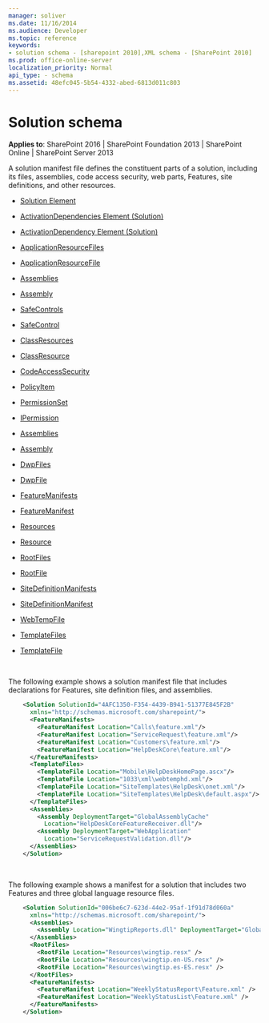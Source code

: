 ```yaml
---
manager: soliver
ms.date: 11/16/2014
ms.audience: Developer
ms.topic: reference
keywords:
- solution schema - [sharepoint 2010],XML schema - [SharePoint 2010]
ms.prod: office-online-server
localization_priority: Normal
api_type: - schema
ms.assetid: 48efc045-5b54-4332-abed-6813d011c803
---
```


# Solution schema

**Applies to**: SharePoint 2016 | SharePoint Foundation 2013 | SharePoint Online | SharePoint Server 2013

A solution manifest file defines the constituent parts of a solution, including its files, assemblies, code access security, web parts, Features, site definitions, and other resources.

- [Solution Element](solution-element-solution.md)

- [ActivationDependencies Element (Solution)](activationdependencies-element-solution.md)

- [ActivationDependency Element (Solution)](activationdependency-element-solution.md)

- [ApplicationResourceFiles](applicationresourcefiles-element-solution.md)

- [ApplicationResourceFile](applicationresourcefile-element-solution.md)

- [Assemblies](assemblies-element-solutionassemblies.md)

- [Assembly](assembly-element-solutionassemblies.md)

- [SafeControls](safecontrols-element-solution.md)

- [SafeControl](safecontrol-element-solution.md)

- [ClassResources](classresources-element-solution.md)

- [ClassResource](classresource-element-solution.md)

- [CodeAccessSecurity](codeaccesssecurity-element-solution.md)

- [PolicyItem](policyitem-element-solution.md)

- [PermissionSet](permissionset-element-solution.md)

- [IPermission](ipermission-element-solution.md)

- [Assemblies](assemblies-element-solutioncodeaccesssecurity.md)

- [Assembly](assembly-element-solutioncodeaccesssecurity.md)

- [DwpFiles](dwpfiles-element-solution.md)

- [DwpFile](dwpfile-element-solution.md)

- [FeatureManifests](featuremanifests-element-solution.md)

- [FeatureManifest](featuremanifest-element-solution.md)

- [Resources](resources-element-solution.md)

- [Resource](resource-element-solution.md)

- [RootFiles](rootfiles-element-solution.md)

- [RootFile](rootfile-element-solution.md)

- [SiteDefinitionManifests](sitedefinitionmanifests-element-solution.md)

- [SiteDefinitionManifest](sitedefinitionmanifest-element-solution.md)

- [WebTempFile](webtempfile-element-solution.md)

- [TemplateFiles](templatefiles-element-solution.md)

- [TemplateFile](templatefile-element-solution.md)

<br/>

The following example shows a solution manifest file that includes declarations for Features, site definition files, and assemblies.

```XML 
    <Solution SolutionId="4AFC1350-F354-4439-B941-51377E845F2B" 
      xmlns="http://schemas.microsoft.com/sharepoint/">
      <FeatureManifests>
        <FeatureManifest Location="Calls\feature.xml"/>
        <FeatureManifest Location="ServiceRequest\feature.xml"/>
        <FeatureManifest Location="Customers\feature.xml"/>
        <FeatureManifest Location="HelpDeskCore\feature.xml"/>
      </FeatureManifests>
      <TemplateFiles>
        <TemplateFile Location="Mobile\HelpDeskHomePage.ascx"/>
        <TemplateFile Location="1033\xml\webtemphd.xml"/>
        <TemplateFile Location="SiteTemplates\HelpDesk\onet.xml"/>
        <TemplateFile Location="SiteTemplates\HelpDesk\default.aspx"/>
      </TemplateFiles>
      <Assemblies>
        <Assembly DeploymentTarget="GlobalAssemblyCache"
          Location="HelpDeskCoreFeatureReceiver.dll"/>
        <Assembly DeploymentTarget="WebApplication"
          Location="ServiceRequestValidation.dll"/>
      </Assemblies>
    </Solution>
```

<br/>

The following example shows a manifest for a solution that includes two Features and three global language resource files.

```XML 
    <Solution SolutionId="006be6c7-623d-44e2-95af-1f91d78d060a"
      xmlns="http://schemas.microsoft.com/sharepoint/">
      <Assemblies>
        <Assembly Location="WingtipReports.dll" DeploymentTarget="GlobalAssemblyCache" />
      </Assemblies>
      <RootFiles>
        <RootFile Location="Resources\wingtip.resx" />
        <RootFile Location="Resources\wingtip.en-US.resx" />
        <RootFile Location="Resources\wingtip.es-ES.resx" />
      </RootFiles>
      <FeatureManifests>
        <FeatureManifest Location="WeeklyStatusReport\Feature.xml" />
        <FeatureManifest Location="WeeklyStatusList\Feature.xml" />
      </FeatureManifests>
    </Solution>
```








